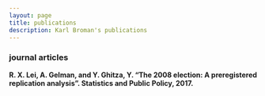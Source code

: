 ```yaml
---
layout: page
title: publications
description: Karl Broman's publications
---
```


<!--
<div class="navbar">
    <div class="navbar-inner">
        <ul class="nav">
            <li><a href="#book">book</a></li>
            <li><a href="#articles">articles</a></li>
            <li><a href="#editorials">editorials</a></li>
            <li><a href="#letters">letters</a></li>
            <li><a href="#chapters">chapters</a></li>
            <li><a href="#techreports">tech reports</a></li>
            <li><a href="#thesis">dissertation</a></li>
        </ul>
    </div>
</div>
-->


### <a name="articles"></a>journal articles
<b>R. X. Lei<b>, A. Gelman, and Y. Ghitza, Y. “The 2008 election: A preregistered replication analysis”. Statistics and Public Policy, 2017.
